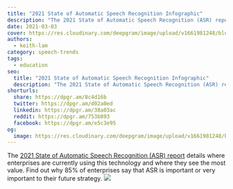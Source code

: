 ```yaml
---
title: "2021 State of Automatic Speech Recognition Infographic"
description: "The 2021 State of Automatic Speech Recognition (ASR) report details where enterprises are currently using this technology and where they see the most value.  Find out why 85% of enterprises say that ASR is important or very important to their future strategy."
date: 2021-03-03
cover: https://res.cloudinary.com/deepgram/image/upload/v1661981248/blog/2021-state-of-automatic-speech-recognition-infographic/2021-state-of-asr-infogfx%402x.jpg
authors:
  - keith-lam
category: speech-trends
tags:
  - education
seo:
  title: "2021 State of Automatic Speech Recognition Infographic"
  description: "The 2021 State of Automatic Speech Recognition (ASR) report details where enterprises are currently using this technology and where they see the most value.  Find out why 85% of enterprises say that ASR is important or very important to their future strategy."
shorturls:
  share: https://dpgr.am/8c4d16b
  twitter: https://dpgr.am/d02a0ed
  linkedin: https://dpgr.am/38a03ac
  reddit: https://dpgr.am/753b893
  facebook: https://dpgr.am/e5c3e95
og:
  image: https://res.cloudinary.com/deepgram/image/upload/v1661981248/blog/2021-state-of-automatic-speech-recognition-infographic/2021-state-of-asr-infogfx%402x.jpg
---
```


The [2021 State of Automatic Speech Recognition (ASR) report](https://deepgram.com/state-of-asr-report/) details where enterprises are currently using this technology and where they see the most value.  Find out why 85% of enterprises say that ASR is important or very important to their future strategy. [![](https://deepgram.com/wp-content/uploads/2021/03/state-of-asr-infogfx-full@2x.png)](https://deepgram.com/state-of-asr-report/)
